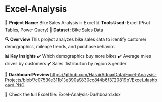 # Excel-Analysis
📌 **Project Name:** Bike Sales Analysis in Excel
📊 **Tools Used:** Excel (Pivot Tables, Power Query)
📂 **Dataset:** Bike Sales Data

**🔍 Overview**
This project analyzes bike sales data to identify customer demographics, mileage trends, and purchase behavior.

**📊 Key Insights**
✔️ Which demographics buy more bikes
✔️ Average miles driven by customers
✔️ Sales distribution by region & gender

**📸 Dashboard Preview**
https://github.com/HashirAdnanData/Excel-Analysis-Projects/blob/7c07530e311b13e390a9830cc844b6f3720819b1/Excel_dashboard.PNG


🔗 Check the full Excel file: Excel-Analysis-Dashboard.xlsx

